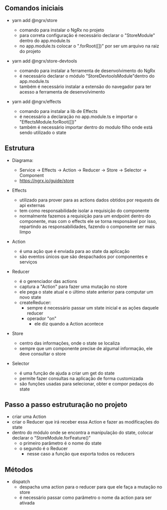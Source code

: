 ## Comandos iniciais

- yarn add @ngrx/store
  - comando para instalar o NgRx no projeto
  - para correta configuração é necessário declarar o "StoreModule" dentro do app.module.ts
  - no app.module.ts colocar o ".forRoot([])" por ser um arquivo na raiz do projeto

- yarn add @ngrx/store-devtools
  - comando para instalar a ferramenta de desenvolvimento do NgRx
  - é necessário declarar o módulo "StoreDevtoolsModule"dentro do app.module.ts
  - também é necessário instalar a extensão do navegador para ter acesso a ferramenta de desenvolvimento

- yarn add @ngrx/effects
  - comando para instalar a lib de Effects
  - é necessário a declaração no app.module.ts e importar o "EffectsModule.forRoot([])"
  - também é necessário importar dentro do modulo filho onde está sendo utilizado o state

## Estrutura

- Diagrama:
  - Service -> Effects -> Action -> Reducer -> Store -> Selector -> Component
  - https://ngrx.io/guide/store

- Effects
  - utilizado para prover para as actions dados obtidos por requests de api externas
  - tem como responsabilidade isolar a requisição do componente
  - normalmente fazemos a requisição para um endpoint dentro do componente, mas com o effects
  ele se torna responsável por isso, repartindo as responsabilidades, fazendo o componente
  ser mais limpo

- Action
  - é uma ação que é enviada para ao state da aplicação
  - são eventos únicos que são despachados por componentes e serviços

- Reducer
  - é o gerenciador das actions
  - captura a "Action" para fazer uma mutação no store
  - ele pega o state atual e o último state anterior para computar um novo state
  - createReducer:
    - sempre é necessário passar um state inicial e as ações daquele reducer
    - operador "on"
      - ele diz quando a Action acontece

- Store
  - centro das informações, onde o state se localiza
  - sempre que um componente precise de algumal informação, ele deve consultar o store

- Selector
  - é uma função de ajuda a criar um get do state
  - permite fazer consultas na aplicação de forma customizada
  - são funções usadas para selecionar, obter e compor pedaços do state

## Passo a passo estruturação no projeto
  - criar uma Action
  - criar o Reducer que irá receber essa Action e fazer as modificações do state
  - dentro do módulo onde se encontra a manipulação do state, colocar declarar o "StoreModule.forFeature()"
    - o primeiro parâmetro é o nome do state
    - o segundo é o Reducer
      - nesse caso a função que exporta todos os reducers

## Métodos
- dispatch
  - despacha uma action para o reducer para que ele faça a mutação no store
  - é necessário passar como parâmetro o nome da action para ser ativada
